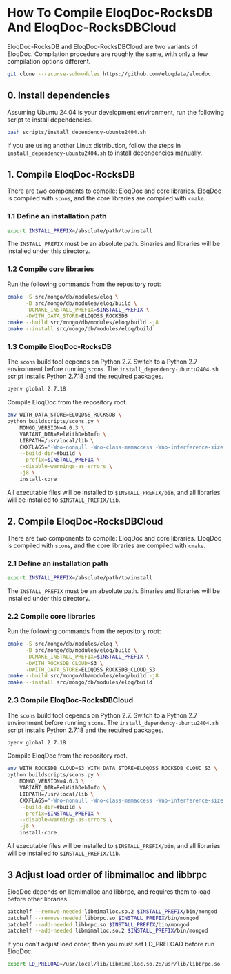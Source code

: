# How To Compile EloqDoc-RocksDB And EloqDoc-RocksDBCloud

EloqDoc-RocksDB and EloqDoc-RocksDBCloud are two variants of EloqDoc. Compilation procedure are roughly the same, with only a few compilation options different.

```bash
git clone --recurse-submodules https://github.com/eloqdata/eloqdoc
```

## 0. Install dependencies

Assuming Ubuntu 24.04 is your development environment, run the following script to install dependencies.

```bash
bash scripts/install_dependency-ubuntu2404.sh
```

If you are using another Linux distribution, follow the steps in `install_dependency-ubuntu2404.sh` to install dependencies manually.

## 1. Compile EloqDoc-RocksDB

There are two components to compile: EloqDoc and core libraries. EloqDoc is compiled with `scons`, and the core libraries are compiled with `cmake`.

### 1.1 Define an installation path

```bash
export INSTALL_PREFIX=/absolute/path/to/install
```

The `INSTALL_PREFIX` must be an absolute path. Binaries and libraries will be installed under this directory.

### 1.2 Compile core libraries

Run the following commands from the repository root:

```bash
cmake -S src/mongo/db/modules/eloq \
      -B src/mongo/db/modules/eloq/build \
      -DCMAKE_INSTALL_PREFIX=$INSTALL_PREFIX \
      -DWITH_DATA_STORE=ELOQDSS_ROCKSDB
cmake --build src/mongo/db/modules/eloq/build -j8
cmake --install src/mongo/db/modules/eloq/build
```

### 1.3 Compile EloqDoc-RocksDB

The `scons` build tool depends on Python 2.7. Switch to a Python 2.7 environment before running `scons`. The `install_dependency-ubuntu2404.sh` script installs Python 2.7.18 and the required packages.

```bash
pyenv global 2.7.18
```

Compile EloqDoc from the repository root.

```bash
env WITH_DATA_STORE=ELOQDSS_ROCKSDB \
python buildscripts/scons.py \
    MONGO_VERSION=4.0.3 \
    VARIANT_DIR=RelWithDebInfo \
    LIBPATH=/usr/local/lib \
    CXXFLAGS="-Wno-nonnull -Wno-class-memaccess -Wno-interference-size -Wno-redundant-move" \
    --build-dir=#build \
    --prefix=$INSTALL_PREFIX \
    --disable-warnings-as-errors \
    -j8 \
    install-core
```

All executable files will be installed to `$INSTALL_PREFIX/bin`, and all libraries will be installed to `$INSTALL_PREFIX/lib`.

## 2. Compile EloqDoc-RocksDBCloud

There are two components to compile: EloqDoc and core libraries. EloqDoc is compiled with `scons`, and the core libraries are compiled with `cmake`.

### 2.1 Define an installation path

```bash
export INSTALL_PREFIX=/absolute/path/to/install
```

The `INSTALL_PREFIX` must be an absolute path. Binaries and libraries will be installed under this directory.

### 2.2 Compile core libraries

Run the following commands from the repository root:

```bash
cmake -S src/mongo/db/modules/eloq \
      -B src/mongo/db/modules/eloq/build \
      -DCMAKE_INSTALL_PREFIX=$INSTALL_PREFIX \
      -DWITH_ROCKSDB_CLOUD=S3 \
      -DWITH_DATA_STORE=ELOQDSS_ROCKSDB_CLOUD_S3
cmake --build src/mongo/db/modules/eloq/build -j8
cmake --install src/mongo/db/modules/eloq/build
```

### 2.3 Compile EloqDoc-RocksDBCloud

The `scons` build tool depends on Python 2.7. Switch to a Python 2.7 environment before running `scons`. The `install_dependency-ubuntu2404.sh` script installs Python 2.7.18 and the required packages.

```bash
pyenv global 2.7.18
```

Compile EloqDoc from the repository root.

```bash
env WITH_ROCKSDB_CLOUD=S3 WITH_DATA_STORE=ELOQDSS_ROCKSDB_CLOUD_S3 \
python buildscripts/scons.py \
    MONGO_VERSION=4.0.3 \
    VARIANT_DIR=RelWithDebInfo \
    LIBPATH=/usr/local/lib \
    CXXFLAGS="-Wno-nonnull -Wno-class-memaccess -Wno-interference-size -Wno-redundant-move" \
    --build-dir=#build \
    --prefix=$INSTALL_PREFIX \
    --disable-warnings-as-errors \
    -j8 \
    install-core
```

All executable files will be installed to `$INSTALL_PREFIX/bin`, and all libraries will be installed to `$INSTALL_PREFIX/lib`.

## 3 Adjust load order of libmimalloc and libbrpc

EloqDoc depends on libmimalloc and libbrpc, and requires them to load before other libraries.

```bash
patchelf --remove-needed libmimalloc.so.2 $INSTALL_PREFIX/bin/mongod
patchelf --remove-needed libbrpc.so $INSTALL_PREFIX/bin/mongod
patchelf --add-needed libbrpc.so $INSTALL_PREFIX/bin/mongod
patchelf --add-needed libmimalloc.so.2 $INSTALL_PREFIX/bin/mongod
```

If you don't adjust load order, then you must set LD_PRELOAD before run EloqDoc.

```bash
export LD_PRELOAD=/usr/local/lib/libmimalloc.so.2:/usr/lib/libbrpc.so
```
